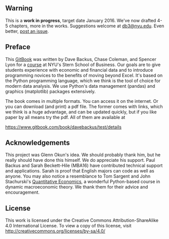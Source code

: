 ## Warning

This is a **work in progress**, target date January 2016.  We've now drafted 4-5 chapters, more in the works.  Suggestions welcome at db3@nyu.edu.  Even better,  [post an issue](https://github.com/DaveBackus/Data_Bootcamp_Book/issues).  


## Preface

This [GitBook](https://www.gitbook.com/book/davebackus/test/details) was written by Dave Backus, Chase Coleman, and Spencer Lyon for a [course](https://github.com/DaveBackus/Data_Bootcamp#data-bootcamp) at NYU's Stern School of Business.  Our goals are to give students experience with economic and financial data and to introduce programming novices to the benefits of moving beyond Excel.  It's based on the Python programming language, which we think is the tool of choice for modern data analysis.  We use Python's data management (pandas) and graphics (matplotlib) packages extensively.  

The book comes in multiple formats.  You can access it on the internet.  Or you can download (and print) a pdf file.  The former comes with links, which we think is a huge advantage, and can be updated quickly, but if you like paper by all means try the pdf.  All of them are available at 

https://www.gitbook.com/book/davebackus/test/details


## Acknowledgements 

This project was Glenn Okun's idea.  We should probably thank him, but he really should have done this himself. We do appreciate his support. Paul Backus and Sarah Beckett-Hile (MBA16) have contributed technical support and applications.  Sarah is proof that English majors can code as well as anyone. You may also notice a resemblance to Tom Sargent and John Stachurski's [Quantitative Economics](http://quant-econ.net/), a wonderful Python-based course in dynamic macroeconomic theory.  We thank them for their advice and encouragement. 

## License 

This work is licensed under the Creative Commons Attribution-ShareAlike 4.0 International License. To view a copy of this license, visit http://creativecommons.org/licenses/by-sa/4.0/

